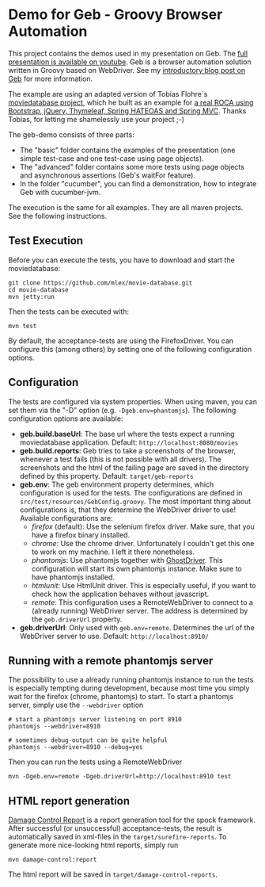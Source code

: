 Demo for Geb - Groovy Browser Automation
========================================

This project contains the demos used in my presentation on Geb. The [full presentation is available on
youtube](https://www.youtube.com/watch?v=_rHScwxaxO0). Geb is a browser automation solution written in Groovy based on
WebDriver. See my [introductory blog post on
Geb](http://blog.codecentric.de/en/2013/02/browser-automation-and-acceptance-testing-with-geb/) for more information. 

The example are using an adapted version of Tobias Flohre`s [moviedatabase project](https://github.com/mlex/movie-database), which he built as an example for [a real ROCA using Bootstrap, jQuery, Thymeleaf, Spring HATEOAS and Spring MVC](http://blog.codecentric.de/en/2013/01/a-real-roca-using-bootstrap-jquery-thymeleaf-spring-hateoas-and-spring-mvc/). Thanks Tobias, for letting me shamelessly use your project ;-)

The geb-demo consists of three parts:
* The "basic" folder contains the examples of the presentation (one simple test-case and one test-case using page objects).
* The "advanced" folder contains some more tests using page objects and asynchronous assertions (Geb's waitFor feature).
* In the folder "cucumber", you can find a demonstration, how to integrate Geb with cucumber-jvm.


The execution is the same for all examples. They are all maven projects. See the following instructions.


## Test Execution

Before you can execute the tests, you have to download and start the moviedatabase:

    git clone https://github.com/mlex/movie-database.git
    cd movie-database
    mvn jetty:run

Then the tests can be executed with:

    mvn test

By default, the acceptance-tests are using the FirefoxDriver. You can configure this (among others) by setting one of the following configuration options.


## Configuration

The tests are configured via system properties. When using maven, you can set them via the "-D" option (e.g. `-Dgeb.env=phantomjs`). The following configuration options are available:
* **geb.build.baseUrl**: The base url where the tests expect a running moviedatabase application. Default:
   `http://localhost:8080/movies`
* **geb.build.reports**: Geb tries to take a screenshots of the browser, whenever a test fails (this is not possible with
   all drivers). The screenshots and the html of the failing page are saved in the directory defined by this property. Default: 
   ``target/geb-reports``
* **geb.env**: The geb environment property determines, which configuration is used for the tests. The configurations are
   defined in `src/test/resources/GebConfig.groovy`. The most important thing about configurations is, that they
   determine the WebDriver driver to use! Available configurations are:
   * *firefox* (default): Use the selenium firefox driver. Make sure, that you have a firefox binary installed.
   * *chrome*: Use the chrome driver. Unfortunately I couldn't get this one to work on my machine. I left it there
     nonetheless.
   * *phantomjs*: Use phantomjs together with [GhostDriver](https://github.com/detro/ghostdriver). This configuration
     will start its own phantomjs instance. Make sure to have phantomjs installed.
   * *htmlunit*: Use HtmlUnit driver. This is especially useful, if you want to check how the application behaves
       without javascript.
   * *remote*: This configuration uses a RemoteWebDriver to connect to a (already running) WebDriver server. The
     address is determined by the `geb.driverUrl` property.
* **geb.driverUrl**: Only used with `geb.env=remote`. Determines the url of the WebDriver server to use. Default:
   ``http://localhost:8910/``

## Running with a remote phantomjs server

The possibility to use a already running phantomjs instance to run the tests is especially tempting during development,
because most time you simply wait for the firefox (chrome, phantomjs) to start. To start a phantomjs server, simply use 
the `--webdriver` option

    # start a phantomjs server listening on port 8910
    phantomjs --webdriver=8910

    # sometimes debug-output can be quite helpful
    phantomjs --webdriver=8910 --debug=yes

Then you can run the tests using a RemoteWebDriver

    mvn -Dgeb.env=remote -Dgeb.driverUrl=http://localhost:8910 test

## HTML report generation

[Damage Control Report](https://github.com/damage-control/report) is a report generation tool for the spock framework. After successful (or unsuccessful) acceptance-tests, the result is automatically saved in xml-files in the `target/surefire-reports`. To generate more nice-looking html reports, simply run

    mvn damage-control:report

The html report will be saved in `target/damage-control-reports`.
